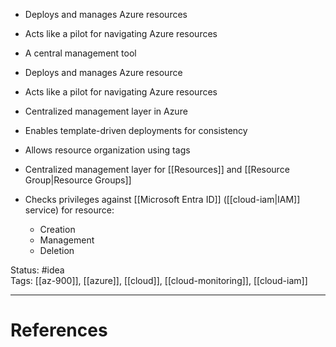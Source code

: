 - ﻿﻿Deploys and manages Azure resources
- ﻿﻿Acts like a pilot for navigating Azure resources
- A central management tool

- ﻿﻿Deploys and manages Azure resource
- ﻿﻿Acts like a pilot for navigating Azure resources
- ﻿﻿Centralized management layer in Azure
- ﻿﻿Enables template-driven deployments for consistency
- ﻿﻿Allows resource organization using tags

- Centralized management layer for [[Resources]] and [[Resource Group|Resource Groups]]
- Checks privileges against [[Microsoft Entra ID]] ([[cloud-iam|IAM]] service) for resource:
	- Creation
	- Management
	- Deletion

Status: #idea  
Tags: [[az-900]], [[azure]], [[cloud]], [[cloud-monitoring]], [[cloud-iam]]

---
# References